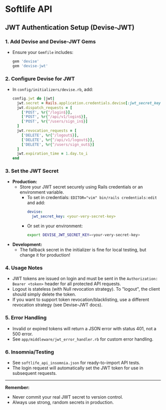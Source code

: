 

# Softlife API

## JWT Authentication Setup (Devise-JWT)

### 1. Add Devise and Devise-JWT Gems
- Ensure your `Gemfile` includes:
  ```ruby
  gem 'devise'
  gem 'devise-jwt'
  ```

### 2. Configure Devise for JWT
- In `config/initializers/devise.rb`, add:
  ```ruby
  config.jwt do |jwt|
    jwt.secret = Rails.application.credentials.devise[:jwt_secret_key] || ENV['DEVISE_JWT_SECRET_KEY'] || 'your_fallback_secret_key'
    jwt.dispatch_requests = [
      ['POST', %r{^/login$}],
      ['POST', %r{^/api/v1/login$}],
      ['POST', %r{^/users/sign_in$}]
    ]
    jwt.revocation_requests = [
      ['DELETE', %r{^/logout$}],
      ['DELETE', %r{^/api/v1/logout$}],
      ['DELETE', %r{^/users/sign_out$}]
    ]
    jwt.expiration_time = 1.day.to_i
  end
  ```

### 3. Set the JWT Secret
- **Production:**
  - Store your JWT secret securely using Rails credentials or an environment variable.
    - To set in credentials: `EDITOR="vim" bin/rails credentials:edit` and add:
      ```yaml
      devise:
        jwt_secret_key: <your-very-secret-key>
      ```
    - Or set in your environment:
      ```sh
      export DEVISE_JWT_SECRET_KEY=<your-very-secret-key>
      ```
- **Development:**
  - The fallback secret in the initializer is fine for local testing, but change it for production!

### 4. Usage Notes
- JWT tokens are issued on login and must be sent in the `Authorization: Bearer <token>` header for all protected API requests.
- Logout is stateless (with Null revocation strategy). To "logout", the client should simply delete the token.
- If you want to support token revocation/blacklisting, use a different revocation strategy (see Devise-JWT docs).

### 5. Error Handling
- Invalid or expired tokens will return a JSON error with status 401, not a 500 error.
- See `app/middleware/jwt_error_handler.rb` for custom error handling.

### 6. Insomnia/Testing
- See `softlife_api_insomnia.json` for ready-to-import API tests.
- The login request will automatically set the JWT token for use in subsequent requests.

---

**Remember:**
- Never commit your real JWT secret to version control.
- Always use strong, random secrets in production.
